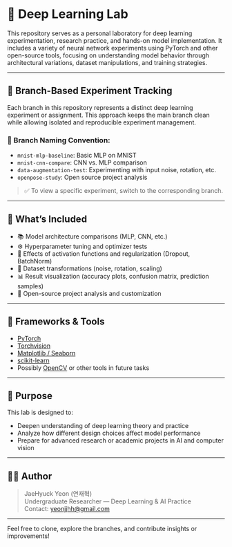 # 🧠 Deep Learning Lab

This repository serves as a personal laboratory for deep learning experimentation, research practice, and hands-on model implementation. It includes a variety of neural network experiments using PyTorch and other open-source tools, focusing on understanding model behavior through architectural variations, dataset manipulations, and training strategies.

---

## 🔀 Branch-Based Experiment Tracking

Each branch in this repository represents a distinct deep learning experiment or assignment. This approach keeps the main branch clean while allowing isolated and reproducible experiment management.

### 📁 Branch Naming Convention:
- `mnist-mlp-baseline`: Basic MLP on MNIST
- `mnist-cnn-compare`: CNN vs. MLP comparison
- `data-augmentation-test`: Experimenting with input noise, rotation, etc.
- `openpose-study`: Open source project analysis

> ✅ To view a specific experiment, switch to the corresponding branch.

---

## 📌 What’s Included

- 📚 Model architecture comparisons (MLP, CNN, etc.)
- ⚙️ Hyperparameter tuning and optimizer tests
- 🧪 Effects of activation functions and regularization (Dropout, BatchNorm)
- 🔄 Dataset transformations (noise, rotation, scaling)
- 📊 Result visualization (accuracy plots, confusion matrix, prediction samples)
- 📁 Open-source project analysis and customization

---

## 🚀 Frameworks & Tools

- [PyTorch](https://pytorch.org/)
- [Torchvision](https://pytorch.org/vision/)
- [Matplotlib / Seaborn](https://matplotlib.org/)
- [scikit-learn](https://scikit-learn.org/)
- Possibly [OpenCV](https://opencv.org/) or other tools in future tasks

---

## 🧪 Purpose

This lab is designed to:
- Deepen understanding of deep learning theory and practice
- Analyze how different design choices affect model performance
- Prepare for advanced research or academic projects in AI and computer vision

---

## 🧑‍💻 Author

> JaeHyuck Yeon (연재혁)  
> Undergraduate Researcher — Deep Learning & AI Practice  
> Contact: [yeonjjhh@gmail.com](mailto:yeonjjhh@gmail.com)

---

Feel free to clone, explore the branches, and contribute insights or improvements!
